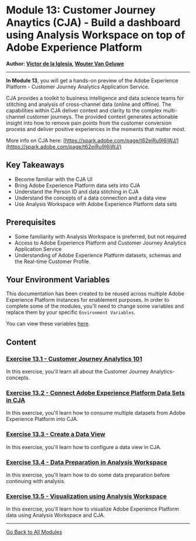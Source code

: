 # Module 13: Customer Journey Anaytics (CJA) - Build a dashboard using Analysis Workspace on top of Adobe Experience Platform

**Author: [Victor de la Iglesia](https://www.linkedin.com/in/victordelaiglesia/), [Wouter Van Geluwe](https://www.linkedin.com/in/woutervangeluwe/)**

---

**In Module 13**, you will get a hands-on preview of the Adobe Experience Platform - Customer Journey Analytics Application Service.

CJA provides a toolkit to business intelligence and data science teams for stitching and analysis of cross-channel data (online and offline). The capabilities within CJA deliver context and clarity to the complex multi-channel customer journeys. The provided context generates actionable insight into how to remove pain points from the customer conversion process and deliver positive experiences in the moments that matter most.

More info on CJA here: [https://spark.adobe.com/page/t62eiRu9l6iWJ/](https://spark.adobe.com/page/t62eiRu9l6iWJ/)

## Key Takeaways

* Become familiar with the CJA UI
* Bring Adobe Experience Platform data sets into CJA
* Understand the Person ID and data stitching in CJA
* Understand the concepts of a data connection and a data view
* Use Analysis Workspace with Adobe Experience Platform data sets

## Prerequisites

* Some familiarity with Analysis Workspace is preferred, but not required
* Access to Adobe Experience Platform and Customer Journey Analytics Application Service
* Understanding of Adobe Experience Platform datasets, schemas and the Real-time Customer Profile.

## Your Environment Variables

This documentation has been created to be reused across multiple Adobe Experience Platform instances for enablement purposes.
In order to complete some of the modules, you'll need to change some variables and replace them by your specific ``Environment Variables``.

You can view these variables [here](../../environment.md).

## Content

### [Exercise 13.1 - Customer Journey Analytics 101](./ex1.md)

In this exercise, you'll learn all about the Customer Journey Analytics-concepts.

### [Exercise 13.2 - Connect Adobe Experience Platform Data Sets in CJA](./ex2.md)

In this exercise, you'll learn how to consume multiple datasets from Adobe Experience Platform into CJA.

### [Exercise 13.3 - Create a Data View](./ex3.md)

In this exercise, you'll learn how to configure a data view in CJA.

### [Exercise 13.4 - Data Preparation in Analysis Workspace](./ex4.md)

In this exercise, you'll learn how to do some data preparation before continuing with analysis.

### [Exercise 13.5 - Visualization using Analysis Workspace](./ex5.md)

In this exercise, you'll learn how to visualize Adobe Experience Platform data using Analysis Workspace and CJA.

---

[Go Back to All Modules](../../README.md)
